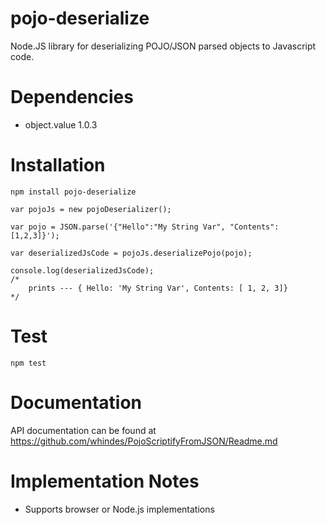 # pojo-deserialize
Node.JS library for deserializing POJO/JSON parsed objects to Javascript code. 

# Dependencies
* object.value 1.0.3


# Installation
```
npm install pojo-deserialize

var pojoJs = new pojoDeserializer();

var pojo = JSON.parse('{"Hello":"My String Var", "Contents":[1,2,3]}');

var deserializedJsCode = pojoJs.deserializePojo(pojo);

console.log(deserializedJsCode);
/*
    prints --- { Hello: 'My String Var', Contents: [ 1, 2, 3]}
*/

```

# Test
```
npm test
```

# Documentation
API documentation can be found at https://github.com/whindes/PojoScriptifyFromJSON/Readme.md

# Implementation Notes
* Supports browser or Node.js implementations

